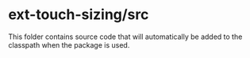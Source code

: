 # ext-touch-sizing/src

This folder contains source code that will automatically be added to the classpath when
the package is used.
